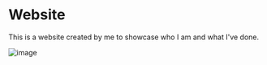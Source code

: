 # Website
This is a website created by me to showcase who I am and what I've done.

![image](gitimage.png)

